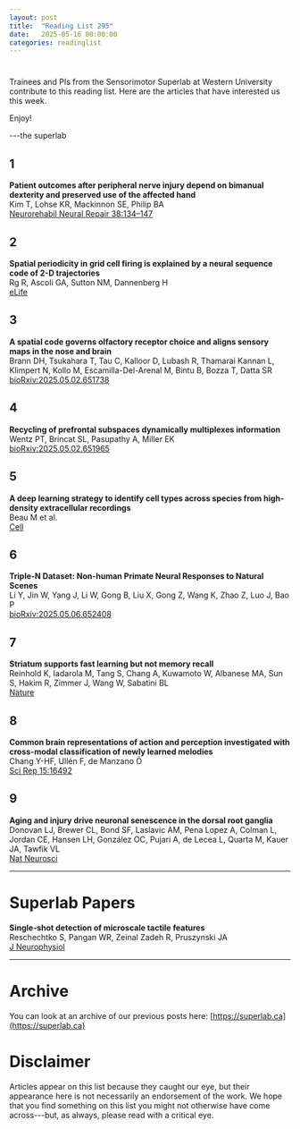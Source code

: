 ```yaml
---
layout: post
title:  "Reading List 295"
date:   2025-05-16 00:00:00
categories: readinglist
---
```


# 

Trainees and PIs from the Sensorimotor Superlab at Western University contribute to this reading list. Here are the articles that have interested us this week.  

Enjoy!  

---the superlab


## 1
**Patient outcomes after peripheral nerve injury depend on bimanual dexterity and preserved use of the affected hand**  
Kim T, Lohse KR, Mackinnon SE, Philip BA  
[Neurorehabil Neural Repair 38:134–147](http://dx.doi.org/10.1177/15459683241227222)

## 2
**Spatial periodicity in grid cell firing is explained by a neural sequence code of 2-D trajectories**  
Rg R, Ascoli GA, Sutton NM, Dannenberg H  
[eLife](http://dx.doi.org/10.7554/eLife.96627.2)

## 3
**A spatial code governs olfactory receptor choice and aligns sensory maps in the nose and brain**  
Brann DH, Tsukahara T, Tau C, Kalloor D, Lubash R, Thamarai Kannan L, Klimpert N, Kollo M, Escamilla-Del-Arenal M, Bintu B, Bozza T, Datta SR  
[bioRxiv:2025.05.02.651738](https://www.biorxiv.org/content/10.1101/2025.05.02.651738v1.abstract)

## 4
**Recycling of prefrontal subspaces dynamically multiplexes information**  
Wentz PT, Brincat SL, Pasupathy A, Miller EK  
[bioRxiv:2025.05.02.651965](https://www.biorxiv.org/content/10.1101/2025.05.02.651965v1.abstract)

## 5
**A deep learning strategy to identify cell types across species from high-density extracellular recordings**  
Beau M et al.  
[Cell](https://www.cell.com/action/showAbstract?pii=S0092867425001102)

## 6
**Triple-N Dataset: Non-human Primate Neural Responses to Natural Scenes**  
Li Y, Jin W, Yang J, Li W, Gong B, Liu X, Gong Z, Wang K, Zhao Z, Luo J, Bao P  
[bioRxiv:2025.05.06.652408](https://www.biorxiv.org/content/10.1101/2025.05.06.652408v1.abstract)

## 7
**Striatum supports fast learning but not memory recall**  
Reinhold K, Iadarola M, Tang S, Chang A, Kuwamoto W, Albanese MA, Sun S, Hakim R, Zimmer J, Wang W, Sabatini BL  
[Nature](http://dx.doi.org/10.1038/s41586-025-08969-1)

## 8
**Common brain representations of action and perception investigated with cross-modal classification of newly learned melodies**  
Chang Y-HF, Ullén F, de Manzano Ö  
[Sci Rep 15:16492](http://dx.doi.org/10.1038/s41598-025-00208-x)

## 9
**Aging and injury drive neuronal senescence in the dorsal root ganglia**  
Donovan LJ, Brewer CL, Bond SF, Laslavic AM, Pena Lopez A, Colman L, Jordan CE, Hansen LH, González OC, Pujari A, de Lecea L, Quarta M, Kauer JA, Tawfik VL  
[Nat Neurosci](http://dx.doi.org/10.1038/s41593-025-01954-x)

--- 

# Superlab Papers


**Single-shot detection of microscale tactile features**  
Reschechtko S, Pangan WR, Zeinal Zadeh R, Pruszynski JA  
[J Neurophysiol](http://dx.doi.org/10.1152/jn.00414.2024)


---

# Archive
You can look at an archive of our previous posts here: [https://superlab.ca](https://superlab.ca)


# Disclaimer
Articles appear on this list because they caught our eye, but their appearance here is not necessarily an endorsement of the work. We hope that you find something on this list you might not otherwise have come across---but, as always, please read with a critical eye.
